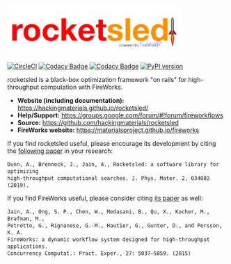 
# <img alt="rocketsled" src="docs_rst/_static/rsfw.png" width="400">
[![CircleCI](https://img.shields.io/circleci/project/github/hackingmaterials/rocketsled/master.svg)](https://circleci.com/gh/hackingmaterials/rocketsled)
[![Codacy Badge](https://img.shields.io/codacy/grade/3e4e2ac81f8d47c58759c386a6377e7d.svg)](https://www.codacy.com/app/ardunn/rocketsled)
[![Codacy Badge](https://img.shields.io/codacy/coverage/3e4e2ac81f8d47c58759c386a6377e7d.svg?colorB=brightgreen)](https://www.codacy.com/app/ardunn/rocketsled)
[![PyPI version](https://img.shields.io/pypi/v/rocketsled.svg?colorB=blue)](https://pypi.org/project/rocketsled/)


rocketsled is a black-box optimization framework "on rails" for high-throughput computation with FireWorks.

- **Website (including documentation):** https://hackingmaterials.github.io/rocketsled/
- **Help/Support:** https://groups.google.com/forum/#!forum/fireworkflows
- **Source:** https://github.com/hackingmaterials/rocketsled
- **FireWorks website:** https://materialsproject.github.io/fireworks

If you find rocketsled useful, please encourage its development by citing the [following paper](http://doi.org//10.1088/2515-7639/ab0c3d) in your research:

```
Dunn, A., Brenneck, J., Jain, A., Rocketsled: a software library for optimizing
high-throughput computational searches. J. Phys. Mater. 2, 034002 (2019).
```

If you find FireWorks useful, please consider citing [its paper](http://dx.doi.org/10.1002/cpe.3505) as well:

```
Jain, A., Ong, S. P., Chen, W., Medasani, B., Qu, X., Kocher, M., Brafman, M., 
Petretto, G., Rignanese, G.-M., Hautier, G., Gunter, D., and Persson, K. A. 
FireWorks: a dynamic workflow system designed for high-throughput applications.
Concurrency Computat.: Pract. Exper., 27: 5037–5059. (2015)
```
